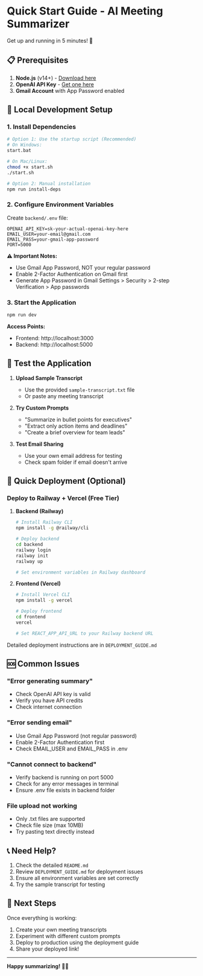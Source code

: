 # Quick Start Guide - AI Meeting Summarizer

Get up and running in 5 minutes! 🚀

## 📋 Prerequisites

1. **Node.js** (v14+) - [Download here](https://nodejs.org/)
2. **OpenAI API Key** - [Get one here](https://platform.openai.com/api-keys)
3. **Gmail Account** with App Password enabled

## 🚀 Local Development Setup

### 1. Install Dependencies
```bash
# Option 1: Use the startup script (Recommended)
# On Windows:
start.bat

# On Mac/Linux:
chmod +x start.sh
./start.sh

# Option 2: Manual installation
npm run install-deps
```

### 2. Configure Environment Variables

Create `backend/.env` file:
```env
OPENAI_API_KEY=sk-your-actual-openai-key-here
EMAIL_USER=your-email@gmail.com
EMAIL_PASS=your-gmail-app-password
PORT=5000
```

**⚠️ Important Notes:**
- Use Gmail App Password, NOT your regular password
- Enable 2-Factor Authentication on Gmail first
- Generate App Password in Gmail Settings > Security > 2-step Verification > App passwords

### 3. Start the Application
```bash
npm run dev
```

**Access Points:**
- Frontend: http://localhost:3000
- Backend: http://localhost:5000

## 🧪 Test the Application

1. **Upload Sample Transcript**
   - Use the provided `sample-transcript.txt` file
   - Or paste any meeting transcript

2. **Try Custom Prompts**
   - "Summarize in bullet points for executives"
   - "Extract only action items and deadlines"
   - "Create a brief overview for team leads"

3. **Test Email Sharing**
   - Use your own email address for testing
   - Check spam folder if email doesn't arrive

## 🚀 Quick Deployment (Optional)

### Deploy to Railway + Vercel (Free Tier)

1. **Backend (Railway)**
   ```bash
   # Install Railway CLI
   npm install -g @railway/cli
   
   # Deploy backend
   cd backend
   railway login
   railway init
   railway up
   
   # Set environment variables in Railway dashboard
   ```

2. **Frontend (Vercel)**
   ```bash
   # Install Vercel CLI
   npm install -g vercel
   
   # Deploy frontend
   cd frontend
   vercel
   
   # Set REACT_APP_API_URL to your Railway backend URL
   ```

Detailed deployment instructions are in `DEPLOYMENT_GUIDE.md`

## 🆘 Common Issues

### "Error generating summary"
- Check OpenAI API key is valid
- Verify you have API credits
- Check internet connection

### "Error sending email"
- Use Gmail App Password (not regular password)
- Enable 2-Factor Authentication first
- Check EMAIL_USER and EMAIL_PASS in .env

### "Cannot connect to backend"
- Verify backend is running on port 5000
- Check for any error messages in terminal
- Ensure .env file exists in backend folder

### File upload not working
- Only .txt files are supported
- Check file size (max 10MB)
- Try pasting text directly instead

## 📞 Need Help?

1. Check the detailed `README.md`
2. Review `DEPLOYMENT_GUIDE.md` for deployment issues
3. Ensure all environment variables are set correctly
4. Try the sample transcript for testing

## 🎯 Next Steps

Once everything is working:
1. Create your own meeting transcripts
2. Experiment with different custom prompts
3. Deploy to production using the deployment guide
4. Share your deployed link!

---

**Happy summarizing!** 📝✨
